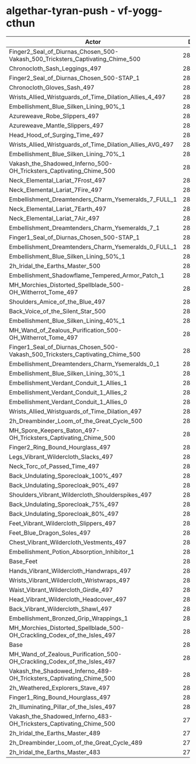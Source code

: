 # algethar-tyran-push - vf-yogg-cthun
| Actor | DPS | Increase |
|---|:---:|:---:|
|Finger2_Seal_of_Diurnas_Chosen_500-Vakash_500_Tricksters_Captivating_Chime_500|288618|2.34%|
|Chronocloth_Sash_Leggings_497|288606|2.33%|
|Finger2_Seal_of_Diurnas_Chosen_500-STAP_1|288524|2.31%|
|Chronocloth_Gloves_Sash_497|288342|2.24%|
|Wrists_Allied_Wristguards_of_Time_Dilation_Allies_4_497|288183|2.18%|
|Embellishment_Blue_Silken_Lining_90%_1|288034|2.13%|
|Azureweave_Robe_Slippers_497|287650|2.00%|
|Azureweave_Mantle_Slippers_497|287551|1.96%|
|Head_Hood_of_Surging_Time_497|287474|1.93%|
|Wrists_Allied_Wristguards_of_Time_Dilation_Allies_AVG_497|287282|1.87%|
|Embellishment_Blue_Silken_Lining_70%_1|286658|1.64%|
|Vakash_the_Shadowed_Inferno_500-OH_Tricksters_Captivating_Chime_500|286588|1.62%|
|Neck_Elemental_Lariat_7Frost_497|286466|1.58%|
|Neck_Elemental_Lariat_7Fire_497|286462|1.57%|
|Embellishment_Dreamtenders_Charm_Ysemeralds_7_FULL_1|286327|1.53%|
|Neck_Elemental_Lariat_7Earth_497|285962|1.40%|
|Neck_Elemental_Lariat_7Air_497|285724|1.31%|
|Embellishment_Dreamtenders_Charm_Ysemeralds_7_1|285520|1.24%|
|Finger1_Seal_of_Diurnas_Chosen_500-STAP_1|285518|1.24%|
|Embellishment_Dreamtenders_Charm_Ysemeralds_0_FULL_1|285401|1.20%|
|Embellishment_Blue_Silken_Lining_50%_1|285298|1.16%|
|2h_Iridal_the_Earths_Master_500|285206|1.13%|
|Embellishment_Shadowflame_Tempered_Armor_Patch_1|285017|1.06%|
|MH_Morchies_Distorted_Spellblade_500-OH_Witherrot_Tome_497|284966|1.04%|
|Shoulders_Amice_of_the_Blue_497|284763|0.97%|
|Back_Voice_of_the_Silent_Star_500|284740|0.96%|
|Embellishment_Blue_Silken_Lining_40%_1|284715|0.95%|
|MH_Wand_of_Zealous_Purification_500-OH_Witherrot_Tome_497|284677|0.94%|
|Finger1_Seal_of_Diurnas_Chosen_500-Vakash_500_Tricksters_Captivating_Chime_500|284507|0.88%|
|Embellishment_Dreamtenders_Charm_Ysemeralds_0_1|284310|0.81%|
|Embellishment_Blue_Silken_Lining_30%_1|284049|0.72%|
|Embellishment_Verdant_Conduit_1_Allies_1|283957|0.69%|
|Embellishment_Verdant_Conduit_1_Allies_2|283912|0.67%|
|Embellishment_Verdant_Conduit_1_Allies_0|283909|0.67%|
|Wrists_Allied_Wristguards_of_Time_Dilation_497|283897|0.66%|
|2h_Dreambinder_Loom_of_the_Great_Cycle_500|283577|0.55%|
|MH_Spore_Keepers_Baton_497-OH_Tricksters_Captivating_Chime_500|283427|0.50%|
|Finger2_Ring_Bound_Hourglass_497|283099|0.38%|
|Legs_Vibrant_Wildercloth_Slacks_497|283053|0.37%|
|Neck_Torc_of_Passed_Time_497|283005|0.35%|
|Back_Undulating_Sporecloak_100%_497|282958|0.33%|
|Back_Undulating_Sporecloak_90%_497|282913|0.32%|
|Shoulders_Vibrant_Wildercloth_Shoulderspikes_497|282900|0.31%|
|Back_Undulating_Sporecloak_75%_497|282856|0.30%|
|Back_Undulating_Sporecloak_80%_497|282823|0.28%|
|Feet_Vibrant_Wildercloth_Slippers_497|282817|0.28%|
|Feet_Blue_Dragon_Soles_497|282795|0.27%|
|Chest_Vibrant_Wildercloth_Vestments_497|282635|0.22%|
|Embellishment_Potion_Absorption_Inhibitor_1|282444|0.15%|
|Base_Feet|282382|0.13%|
|Hands_Vibrant_Wildercloth_Handwraps_497|282343|0.11%|
|Wrists_Vibrant_Wildercloth_Wristwraps_497|282342|0.11%|
|Waist_Vibrant_Wildercloth_Girdle_497|282306|0.10%|
|Head_Vibrant_Wildercloth_Headcover_497|282294|0.10%|
|Back_Vibrant_Wildercloth_Shawl_497|282249|0.08%|
|Embellishment_Bronzed_Grip_Wrappings_1|282144|0.04%|
|MH_Morchies_Distorted_Spellblade_500-OH_Crackling_Codex_of_the_Isles_497|282087|0.02%|
|Base|282022|0.00%|
|MH_Wand_of_Zealous_Purification_500-OH_Crackling_Codex_of_the_Isles_497|281998|-0.01%|
|Vakash_the_Shadowed_Inferno_489-OH_Tricksters_Captivating_Chime_500|281603|-0.15%|
|2h_Weathered_Explorers_Stave_497|281440|-0.21%|
|Finger1_Ring_Bound_Hourglass_497|281277|-0.26%|
|2h_Illuminating_Pillar_of_the_Isles_497|280934|-0.39%|
|Vakash_the_Shadowed_Inferno_483-OH_Tricksters_Captivating_Chime_500|279431|-0.92%|
|2h_Iridal_the_Earths_Master_489|279390|-0.93%|
|2h_Dreambinder_Loom_of_the_Great_Cycle_489|277593|-1.57%|
|2h_Iridal_the_Earths_Master_483|276163|-2.08%|
